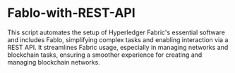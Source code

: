 # Fablo-with-REST-API
This script automates the setup of Hyperledger Fabric's essential software and includes Fablo, simplifying complex tasks and enabling interaction via a REST API. It streamlines Fabric usage, especially in managing networks and blockchain tasks, ensuring a smoother experience for creating and managing blockchain networks.
